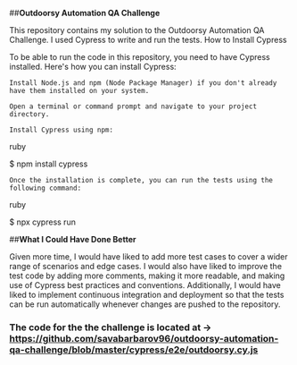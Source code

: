 ##<b>Outdoorsy Automation QA Challenge</b>

This repository contains my solution to the Outdoorsy Automation QA Challenge. I used Cypress to write and run the tests.
How to Install Cypress

To be able to run the code in this repository, you need to have Cypress installed. Here's how you can install Cypress:

    Install Node.js and npm (Node Package Manager) if you don't already have them installed on your system.

    Open a terminal or command prompt and navigate to your project directory.

    Install Cypress using npm:

ruby

$ npm install cypress

    Once the installation is complete, you can run the tests using the following command:

ruby

$ npx cypress run

##<b>What I Could Have Done Better</b>

Given more time, I would have liked to add more test cases to cover a wider range of scenarios and edge cases. I would also have liked to improve the test code by adding more comments, making it more readable, and making use of Cypress best practices and conventions. Additionally, I would have liked to implement continuous integration and deployment so that the tests can be run automatically whenever changes are pushed to the repository.

### The code for the the challenge is located at -> https://github.com/savabarbarov96/outdoorsy-automation-qa-challenge/blob/master/cypress/e2e/outdoorsy.cy.js
